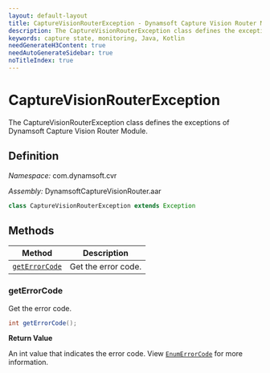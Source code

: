 ```yaml
---
layout: default-layout
title: CaptureVisionRouterException - Dynamsoft Capture Vision Router Module Android Edition API Reference
description: The CaptureVisionRouterException class defines the exceptions of Dynamsoft Capture Vision Router Module.
keywords: capture state, monitoring, Java, Kotlin
needGenerateH3Content: true
needAutoGenerateSidebar: true
noTitleIndex: true
---
```


# CaptureVisionRouterException

The CaptureVisionRouterException class defines the exceptions of Dynamsoft Capture Vision Router Module.

## Definition

*Namespace:* com.dynamsoft.cvr

*Assembly:* DynamsoftCaptureVisionRouter.aar

```java
class CaptureVisionRouterException extends Exception
```

## Methods

| Method | Description |
|------- |-------------|
| [`getErrorCode`](#geterrorcode) | Get the error code. |

### getErrorCode

Get the error code.

```java
int getErrorCode();
```

**Return Value**

An int value that indicates the error code. View [`EnumErrorCode`]({site.enums}core/error-code.html) for more information.

